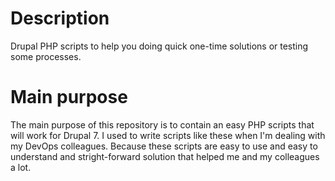 # Description
Drupal PHP scripts to help you doing quick one-time solutions or testing some processes.

# Main purpose
The main purpose of this repository is to contain an easy PHP scripts that will work for Drupal 7. I used to write scripts like these when I'm dealing with my DevOps colleagues. Because these scripts are easy to use and easy to understand and stright-forward solution that helped me and my colleagues a lot.
